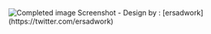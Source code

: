 <img src="https://pbs.twimg.com/media/GD5Z3wZWkAIpaTK?format=jpg&name=4096x4096" alt="Completed image Screenshot">
-
Design by : [ersadwork](https://twitter.com/ersadwork)
